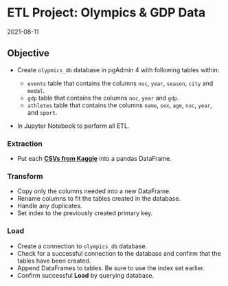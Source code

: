 # ETL Project: Olympics & GDP Data

2021-08-11

## Objective
* Create `olypmics_db` database in pgAdmin 4 with following tables within:
  * `events` table that contains the columns `noc`, `year`, `season`, `city` and `medal`.
  * `gdp` table that contains the columns `noc`, `year` and `gdp`.
  * `athletes` table that contains the columns `name`, `sex`, `age`, `noc`, `year`, and `sport`.

* In Jupyter Notebook to perform all ETL.

### Extraction
  * Put each [**CSVs from Kaggle**](Resources) into a pandas DataFrame.

### Transform
  * Copy only the columns needed into a new DataFrame.
  * Rename columns to fit the tables created in the database.
  * Handle any duplicates. 
  * Set index to the previously created primary key.

### Load
  * Create a connection to `olympics_db` database.
  * Check for a successful connection to the database and confirm that the tables have been created.
  * Append DataFrames to tables. Be sure to use the index set earlier.
  * Confirm successful **Load** by querying database.
